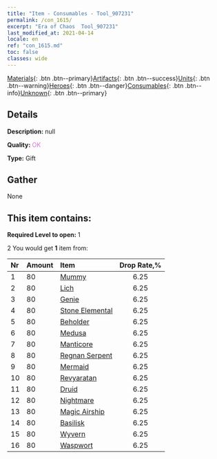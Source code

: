 ```yaml
---
title: "Item - Consumables - Tool_907231"
permalink: /con_1615/
excerpt: "Era of Chaos  Tool_907231"
last_modified_at: 2021-04-14
locale: en
ref: "con_1615.md"
toc: false
classes: wide
---
```

 [Materials](/Items/){: .btn .btn--primary}[Artifacts](/Items/Artifacts/){: .btn .btn--success}[Units](/Items/Units/){: .btn .btn--warning}[Heroes](/Items/Heroes/){: .btn .btn--danger}[Consumables](/Items/Consumables/){: .btn .btn--info}[Unknown](/Items/Unknown/){: .btn .btn--primary}

## Details
 **Description:** null

 **Quality:** <span style="color: #DA70D6">OK</span>

 **Type:** Gift

## Gather

  None

## This item contains:

 **Required Level to open:** 1

 2 You would get **1** item  from:

  | Nr | Amount |     Item    | Drop Rate,% |
  |:---|:-------|:------------|:---------:|
  | 1 | 80 | [Mummy](/Items/unt_215/) | 6.25 | 
  | 2 | 80 | [Lich](/Items/unt_212/) | 6.25 | 
  | 3 | 80 | [Genie](/Items/unt_239/) | 6.25 | 
  | 4 | 80 | [Stone Elemental](/Items/unt_266/) | 6.25 | 
  | 5 | 80 | [Beholder](/Items/unt_246/) | 6.25 | 
  | 6 | 80 | [Medusa](/Items/unt_247/) | 6.25 | 
  | 7 | 80 | [Manticore](/Items/unt_249/) | 6.25 | 
  | 8 | 80 | [Regnan Serpent](/Items/unt_276/) | 6.25 | 
  | 9 | 80 | [Mermaid](/Items/unt_277/) | 6.25 | 
  | 10 | 80 | [Revyaratan](/Items/unt_280/) | 6.25 | 
  | 11 | 80 | [Druid](/Items/unt_206/) | 6.25 | 
  | 12 | 80 | [Nightmare](/Items/unt_233/) | 6.25 | 
  | 13 | 80 | [Magic Airship](/Items/unt_242/) | 6.25 | 
  | 14 | 80 | [Basilisk](/Items/unt_256/) | 6.25 | 
  | 15 | 80 | [Wyvern](/Items/unt_258/) | 6.25 | 
  | 16 | 80 | [Waspwort](/Items/unt_260/) | 6.25 | 
